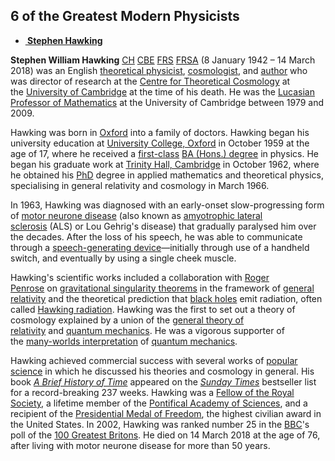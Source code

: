 <h2>6 of the Greatest Modern Physicists</h2>

<ul>
<li><strong><a href="https://en.wikipedia.org/wiki/Stephen_Hawking">&nbsp;Stephen Hawking</a></strong></li>
</ul>
<p><strong>Stephen William Hawking</strong>&nbsp;<span class="noexcerpt nowraplinks"><a class="mw-redirect" title="Companion of Honour" href="https://en.wikipedia.org/wiki/Companion_of_Honour">CH</a>&nbsp;<a class="mw-redirect" title="Commander of the Order of the British Empire" href="https://en.wikipedia.org/wiki/Commander_of_the_Order_of_the_British_Empire">CBE</a>&nbsp;<a title="Fellow of the Royal Society" href="https://en.wikipedia.org/wiki/Fellow_of_the_Royal_Society">FRS</a>&nbsp;<a title="Fellow of the Royal Society of Arts" href="https://en.wikipedia.org/wiki/Fellow_of_the_Royal_Society_of_Arts">FRSA</a></span>&nbsp;(8 January 1942 &ndash; 14 March 2018) was an English&nbsp;<a title="Theoretical physics" href="https://en.wikipedia.org/wiki/Theoretical_physics">theoretical physicist</a>,&nbsp;<a title="Cosmology" href="https://en.wikipedia.org/wiki/Cosmology">cosmologist</a>, and&nbsp;<a title="Author" href="https://en.wikipedia.org/wiki/Author">author</a>&nbsp;who was director of research at the&nbsp;<a title="Centre for Theoretical Cosmology" href="https://en.wikipedia.org/wiki/Centre_for_Theoretical_Cosmology">Centre for Theoretical Cosmology</a>&nbsp;at the&nbsp;<a title="University of Cambridge" href="https://en.wikipedia.org/wiki/University_of_Cambridge">University of Cambridge</a>&nbsp;at the time of his death.&nbsp;He was the&nbsp;<a title="Lucasian Professor of Mathematics" href="https://en.wikipedia.org/wiki/Lucasian_Professor_of_Mathematics">Lucasian Professor of Mathematics</a>&nbsp;at the University of Cambridge between 1979 and 2009.</p>
<p>Hawking was born in&nbsp;<a title="Oxford" href="https://en.wikipedia.org/wiki/Oxford">Oxford</a>&nbsp;into a family of doctors. Hawking began his university education at&nbsp;<a title="University College, Oxford" href="https://en.wikipedia.org/wiki/University_College,_Oxford">University College, Oxford</a>&nbsp;in October 1959 at the age of 17, where he received a&nbsp;<a class="mw-redirect" title="First Class Honours" href="https://en.wikipedia.org/wiki/First_Class_Honours#First-class_honours">first-class</a>&nbsp;<a title="Honours degree" href="https://en.wikipedia.org/wiki/Honours_degree">BA (Hons.) degree</a>&nbsp;in physics. He began his graduate work at&nbsp;<a title="Trinity Hall, Cambridge" href="https://en.wikipedia.org/wiki/Trinity_Hall,_Cambridge">Trinity Hall, Cambridge</a>&nbsp;in October 1962, where he obtained his&nbsp;<a class="mw-redirect" title="PhD" href="https://en.wikipedia.org/wiki/PhD">PhD</a>&nbsp;degree in applied mathematics and theoretical physics, specialising in general relativity and cosmology in March 1966.</p>
<p>In 1963, Hawking was diagnosed with an early-onset slow-progressing form of&nbsp;<a class="mw-redirect" title="Motor neurone disease" href="https://en.wikipedia.org/wiki/Motor_neurone_disease">motor neurone disease</a>&nbsp;(also known as&nbsp;<a title="Amyotrophic lateral sclerosis" href="https://en.wikipedia.org/wiki/Amyotrophic_lateral_sclerosis">amyotrophic lateral sclerosis</a>&nbsp;(ALS) or Lou Gehrig's disease) that gradually paralysed him over the decades.&nbsp;After the loss of his speech, he was able to communicate through a&nbsp;<a title="Speech-generating device" href="https://en.wikipedia.org/wiki/Speech-generating_device">speech-generating device</a>&mdash;initially through use of a handheld switch, and eventually by using a single cheek muscle.</p>
<p>Hawking's scientific works included a collaboration with&nbsp;<a title="Roger Penrose" href="https://en.wikipedia.org/wiki/Roger_Penrose">Roger Penrose</a>&nbsp;on&nbsp;<a title="Penrose&ndash;Hawking singularity theorems" href="https://en.wikipedia.org/wiki/Penrose%E2%80%93Hawking_singularity_theorems">gravitational singularity theorems</a>&nbsp;in the framework of&nbsp;<a title="General relativity" href="https://en.wikipedia.org/wiki/General_relativity">general relativity</a>&nbsp;and the theoretical prediction that&nbsp;<a title="Black hole" href="https://en.wikipedia.org/wiki/Black_hole">black holes</a>&nbsp;emit radiation, often called&nbsp;<a title="Hawking radiation" href="https://en.wikipedia.org/wiki/Hawking_radiation">Hawking radiation</a>. Hawking was the first to set out a theory of cosmology explained by a union of the&nbsp;<a class="mw-redirect" title="General theory of relativity" href="https://en.wikipedia.org/wiki/General_theory_of_relativity">general theory of relativity</a>&nbsp;and&nbsp;<a title="Quantum mechanics" href="https://en.wikipedia.org/wiki/Quantum_mechanics">quantum mechanics</a>. He was a vigorous supporter of the&nbsp;<a title="Many-worlds interpretation" href="https://en.wikipedia.org/wiki/Many-worlds_interpretation">many-worlds interpretation</a>&nbsp;of&nbsp;<a title="Quantum mechanics" href="https://en.wikipedia.org/wiki/Quantum_mechanics">quantum mechanics</a>.<sup id="cite_ref-23" class="reference"></sup></p>
<p>Hawking achieved commercial success with several works of&nbsp;<a title="Popular science" href="https://en.wikipedia.org/wiki/Popular_science">popular science</a>&nbsp;in which he discussed his theories and cosmology in general. His book&nbsp;<em><a title="A Brief History of Time" href="https://en.wikipedia.org/wiki/A_Brief_History_of_Time">A Brief History of Time</a></em>&nbsp;appeared on the&nbsp;<em><a title="The Sunday Times" href="https://en.wikipedia.org/wiki/The_Sunday_Times">Sunday Times</a></em>&nbsp;bestseller list for a record-breaking 237 weeks. Hawking was a&nbsp;<a title="Fellow of the Royal Society" href="https://en.wikipedia.org/wiki/Fellow_of_the_Royal_Society">Fellow of the Royal Society</a>, a lifetime member of the&nbsp;<a title="Pontifical Academy of Sciences" href="https://en.wikipedia.org/wiki/Pontifical_Academy_of_Sciences">Pontifical Academy of Sciences</a>, and a recipient of the&nbsp;<a title="Presidential Medal of Freedom" href="https://en.wikipedia.org/wiki/Presidential_Medal_of_Freedom">Presidential Medal of Freedom</a>, the highest civilian award in the United States. In 2002, Hawking was ranked number 25 in the&nbsp;<a title="BBC" href="https://en.wikipedia.org/wiki/BBC">BBC</a>'s poll of the&nbsp;<a title="100 Greatest Britons" href="https://en.wikipedia.org/wiki/100_Greatest_Britons">100 Greatest Britons</a>. He died on 14 March 2018 at the age of 76, after living with motor neurone disease for more than 50 years.</p>
